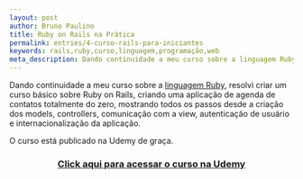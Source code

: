 ```yaml
---
layout: post
author: Bruno Paulino
title: Ruby on Rails na Prática
permalink: entries/4-curso-rails-para-iniciantes
keywords: rails,ruby,curso,linguagem,programação,web
meta_description: Dando continuidade a meu curso sobre a linguagem Ruby, resolvi criar um curso básico sobre Ruby on Rails.
---
```


Dando continuidade a meu curso sobre a [linguagem Ruby](https://bpaulino.com/entries/3-curso-ruby-para-iniciantes), resolvi criar um curso básico sobre Ruby on Rails, criando uma aplicação de agenda de contatos totalmente do zero, mostrando todos os passos desde a criação dos models, controllers, comunicação com a view, autenticação de usuário e internacionalização da aplicação.

O curso está publicado na Udemy de graça.

<h3 style="display: block; text-align: center;">
 <a href="https://www.udemy.com/ruby-on-rails-5-na-pratica/">Click aqui para acessar o curso na Udemy</a>
</h3>